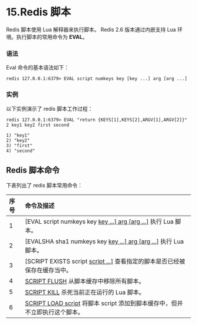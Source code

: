 # 15.Redis 脚本

Redis 脚本使用 Lua 解释器来执行脚本。 Redis 2.6 版本通过内嵌支持 Lua 环境。执行脚本的常用命令为 **EVAL**。

### 语法

Eval 命令的基本语法如下：

```
redis 127.0.0.1:6379> EVAL script numkeys key [key ...] arg [arg ...]
```

### 实例

以下实例演示了 redis 脚本工作过程：

```
redis 127.0.0.1:6379> EVAL "return {KEYS[1],KEYS[2],ARGV[1],ARGV[2]}" 2 key1 key2 first second

1) "key1"
2) "key2"
3) "first"
4) "second"
```

## Redis 脚本命令

下表列出了 redis 脚本常用命令：

| 序号 | 命令及描述                                                   |
| :--- | :----------------------------------------------------------- |
| 1    | [EVAL script numkeys key [key ...\] arg [arg ...]](https://www.runoob.com/redis/scripting-eval.html) 执行 Lua 脚本。 |
| 2    | [EVALSHA sha1 numkeys key [key ...\] arg [arg ...]](https://www.runoob.com/redis/scripting-evalsha.html) 执行 Lua 脚本。 |
| 3    | [SCRIPT EXISTS script [script ...\]](https://www.runoob.com/redis/scripting-script-exists.html) 查看指定的脚本是否已经被保存在缓存当中。 |
| 4    | [SCRIPT FLUSH](https://www.runoob.com/redis/scripting-script-flush.html) 从脚本缓存中移除所有脚本。 |
| 5    | [SCRIPT KILL](https://www.runoob.com/redis/scripting-script-kill.html) 杀死当前正在运行的 Lua 脚本。 |
| 6    | [SCRIPT LOAD script](https://www.runoob.com/redis/scripting-script-load.html) 将脚本 script 添加到脚本缓存中，但并不立即执行这个脚本。 |